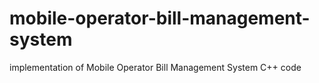 # mobile-operator-bill-management-system
implementation of Mobile Operator Bill Management System C++ code
